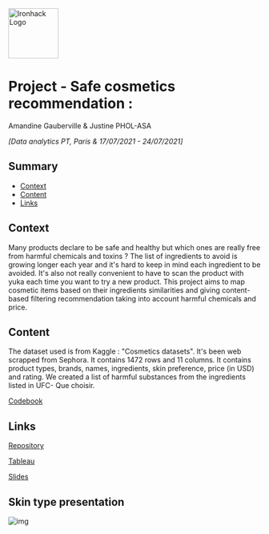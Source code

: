 <img src="https://bit.ly/2VnXWr2" alt="Ironhack Logo" width="100"/>

# Project - Safe cosmetics recommendation : 
Amandine Gauberville & Justine PHOL-ASA 

*[Data analytics PT, Paris & 17/07/2021 - 24/07/2021]*

## Summary
- [Context](#context)
- [Content](#content)
- [Links](#links)

<a name="context"></a>

## Context
Many products declare to be safe and healthy but which ones are really free from harmful chemicals and toxins ? The list of ingredients to avoid is growing longer each year and it's hard to keep in mind each ingredient to be avoided. It's also not really convenient to have to scan the product with yuka each time you want to try a new product. This project aims to map cosmetic items based on their ingredients similarities and giving content-based filtering recommendation taking into account harmful chemicals and price. 

<a name="content"></a>

## Content

The dataset used is from Kaggle : "Cosmetics datasets". It's been web scrapped from Sephora. It contains 1472 rows and 11 columns.
It contains product types, brands, names, ingredients, skin preference, price (in USD) and rating.
We created a list of harmful substances from the ingredients listed in UFC- Que choisir.

[Codebook](https://drive.google.com/file/d/1z4dAHoN7Y9yZXxQG5rIcwNI7_IFcJf1P/view?usp=sharing)

<a name="links"></a>

## Links

[Repository](https://github.com/pholasajustine/Cosmetics_recommendation)  

[Tableau](https://public.tableau.com/app/profile/gauberville.amandine/viz/Cosmeticsrecommendations/Cosmeticsrecommendationsstory)

[Slides](https://drive.google.com/file/d/1VS6hYXr-AHUA_dAbAuW1Xo1OVnvzim5S/view?usp=sharing) 

## Skin type presentation
![img](https://silkup.com/wp-content/uploads/2020/02/Copy-of-Fruits-Information-Campaign-Poster.png)



   
